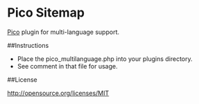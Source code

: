 Pico Sitemap
============

[Pico][1] plugin for multi-language support.

##Instructions

* Place the pico_multilanguage.php into your plugins directory.
* See comment in that file for usage.

##License

http://opensource.org/licenses/MIT

[1]: http://pico.dev7studios.com/

